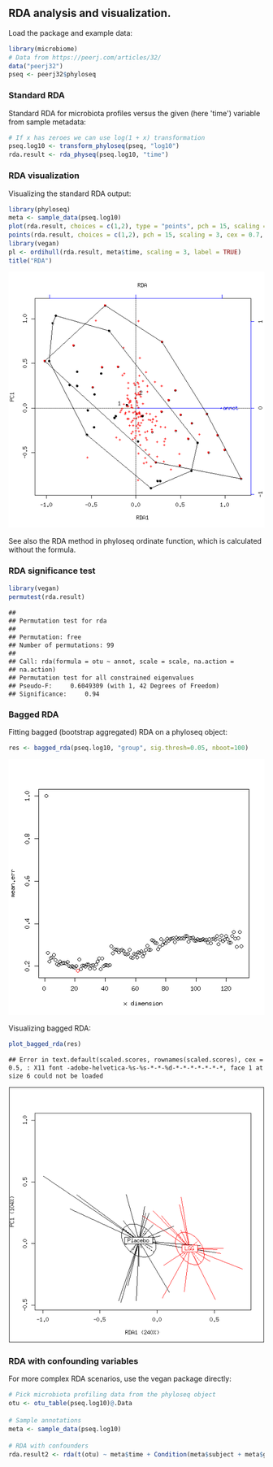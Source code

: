 ## RDA analysis and visualization. 

Load the package and example data:


```r
library(microbiome)
# Data from https://peerj.com/articles/32/
data("peerj32")
pseq <- peerj32$phyloseq
```

### Standard RDA 

Standard RDA for microbiota profiles versus the given (here 'time')
variable from sample metadata:


```r
# If x has zeroes we can use log(1 + x) transformation
pseq.log10 <- transform_phyloseq(pseq, "log10")
rda.result <- rda_physeq(pseq.log10, "time")
```

### RDA visualization

Visualizing the standard RDA output:


```r
library(phyloseq)
meta <- sample_data(pseq.log10)
plot(rda.result, choices = c(1,2), type = "points", pch = 15, scaling = 3, cex = 0.7, col = meta$time)
points(rda.result, choices = c(1,2), pch = 15, scaling = 3, cex = 0.7, col = meta$time)
library(vegan)
pl <- ordihull(rda.result, meta$time, scaling = 3, label = TRUE)
title("RDA")
```

![plot of chunk rda4](figure/rda4-1.png)

See also the RDA method in phyloseq ordinate function, which is calculated without the formula.


### RDA significance test


```r
library(vegan)
permutest(rda.result) 
```

```
## 
## Permutation test for rda 
## 
## Permutation: free
## Number of permutations: 99
##  
## Call: rda(formula = otu ~ annot, scale = scale, na.action =
## na.action)
## Permutation test for all constrained eigenvalues
## Pseudo-F:	 0.6049309 (with 1, 42 Degrees of Freedom)
## Significance:	 0.94
```

### Bagged RDA

Fitting bagged (bootstrap aggregated) RDA on a phyloseq object:


```r
res <- bagged_rda(pseq.log10, "group", sig.thresh=0.05, nboot=100)
```

![plot of chunk rda5](figure/rda5-1.png)

Visualizing bagged RDA:


```r
plot_bagged_rda(res)
```

```
## Error in text.default(scaled.scores, rownames(scaled.scores), cex = 0.5, : X11 font -adobe-helvetica-%s-%s-*-*-%d-*-*-*-*-*-*-*, face 1 at size 6 could not be loaded
```

![plot of chunk rda6](figure/rda6-1.png)


### RDA with confounding variables 

For more complex RDA scenarios, use the vegan package directly:


```r
# Pick microbiota profiling data from the phyloseq object
otu <- otu_table(pseq.log10)@.Data

# Sample annotations
meta <- sample_data(pseq.log10)

# RDA with confounders
rda.result2 <- rda(t(otu) ~ meta$time + Condition(meta$subject + meta$gender))
```



